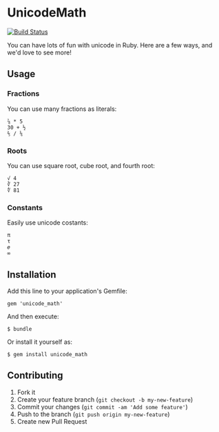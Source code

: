 # UnicodeMath

[![Build Status](https://secure.travis-ci.org/collectiveidea/unicode_math.png)](http://travis-ci.org/collectiveidea/unicode_math)

You can have lots of fun with unicode in Ruby. Here are a few ways, and we'd love to see more!

## Usage

### Fractions

You can use many fractions as literals:

    ⅞ * 5
    30 + ½
    ⅖ / ⅙

### Roots

You can use square root, cube root, and fourth root:

    √ 4
    ∛ 27
    ∜ 81

### Constants

Easily use unicode costants:

    π
    τ
    𝑒
    ∞

## Installation

Add this line to your application's Gemfile:

    gem 'unicode_math'

And then execute:

    $ bundle

Or install it yourself as:

    $ gem install unicode_math

## Contributing

1. Fork it
2. Create your feature branch (`git checkout -b my-new-feature`)
3. Commit your changes (`git commit -am 'Add some feature'`)
4. Push to the branch (`git push origin my-new-feature`)
5. Create new Pull Request
